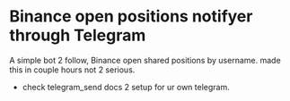 # Binance open positions notifyer through Telegram
A simple bot 2 follow, Binance open shared positions by username. 
made this in couple hours not 2 serious.

- check telegram_send docs 2 setup for ur own telegram.

